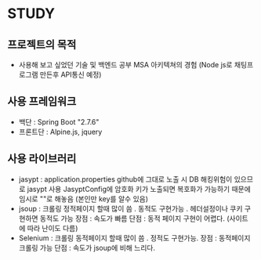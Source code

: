 # STUDY  
## 프로젝트의 목적  
* 사용해 보고 싶었던 기술 및 백엔드 공부 MSA 아키텍쳐의 경험 (Node js로 채팅프로그램 만든후 API통신 예정) 
## 사용 프레임워크  
* 백단 : Spring Boot "2.7.6"   
* 프론트단 : Alpine.js, jquery
## 사용 라이브러리  
* jasypt : application.properties github에 그대로 노출 시 DB 해킹위험이 있으므로 jasypt 사용 JasyptConfig에 암호화 키가 노출되면 복호화가 가능하기 때문에 임시로 ""로 해놓음 (본인만 key를 알수 있음)  
* jsoup : 크롤링 정적페이지 할때 많이 씀 . 동적도 구현가능 . 헤더설정이나 쿠키 구현하면 동적도 가능 장점 : 속도가 빠름 단점 : 동적 페이지 구현이 어렵다. (사이트에 따라 난이도 다름)
* Selenium : 크롤링 동적페이지 할때 많이 씀 . 정적도 구현가능. 장점 : 동적페이지 크롤링 가능 단점 : 속도가 jsoup에 비해 느리다. 
